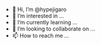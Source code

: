 - 👋 Hi, I’m @hypejigaro
- 👀 I’m interested in ...
- 🌱 I’m currently learning ... 
- 💞️ I’m looking to collaborate on ...
- 📫 How to reach me ...

<!---
hypejigaro/hypejigaro is a ✨ special ✨ repository because its `README.md` (this file) appears on your GitHub profile.
You can click the Preview link to take a look at your changes.
--->
